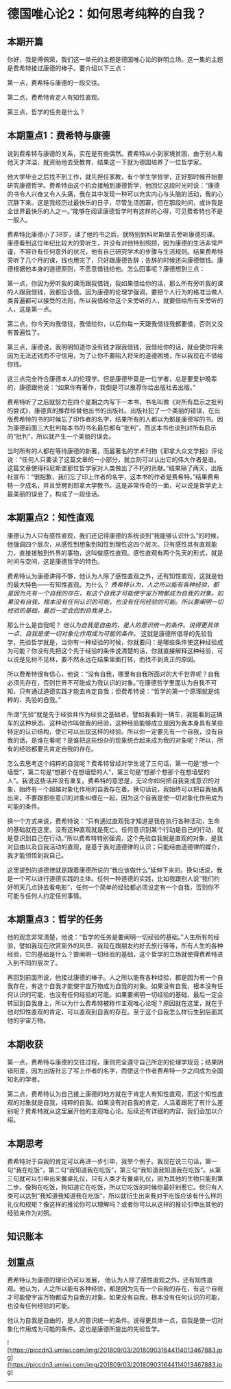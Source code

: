 # 德国唯心论2：如何思考纯粹的自我？

## 本期开篇

你好，我是傅佩荣，我们这一单元的主题是德国唯心论的鲜明立场。这一集的主题是费希特接过康德的棒子。要介绍以下三点：

第一点，费希特与康德的一段交往。

第二点，费希特肯定人有知性直观。

第三点，哲学的任务是什么？

## 本期重点1：费希特与康德

说到费希特与康德的关系，实在是有些偶然。费希特从小到家境贫困，由于别人看他天才洋溢，就资助他去受教育，结果这一下就为德国培养了一位哲学家。

他大学毕业之后找不到工作，就先担任家教，有个学生学哲学，正好那时候开始要研究康德哲学。费希特由这个机会接触到康德哲学，他回忆这段时光时说：“康德的书令人兴奋又令人头痛，我在其中发现一种可以充实内心与头脑的活动，我的心沉静下来。这是我经历过最快乐的日子，尽管生活困窘，但在那段时间，或许我是全世界最快乐的人之一。”能够在阅读康德哲学时有这样的心得，可见费希特也不是一般人。

费希特比康德小了38岁，读了他的书之后，就特别到科尼斯堡去旁听康德的课。康德看到这位年纪比较大的旁听生，并没有对他特别照顾，因为康德的生活非常严谨，不容许有任何意外的状况，他有自己研究学术的步骤与生活规则。结果费希特旁听了几个月的课，钱也用完了，只好跟康德告辞；告辞的时候还向康德借钱。康德根据他本身的道德原则，不愿意借钱给他。怎么回事呢？康德想到三点：

第一点，你因为旁听我的课而跟我借钱，我如果借给你的话，那么所有旁听我的课的人跟我借钱，我都应该借。因为康德的伦理学强调，要把个人行为的格准当做人类普遍都可以接受的法则，所以我借给你这个来旁听的人，就要借给所有来旁听的人，这是第一点。

第二点，你今天向我借钱，我借给你，以后你每一天跟我借钱我都要借，否则又没有普遍性了。

第三点，康德说，我明明知道你没有钱才跟我借钱，我借给你的话，就会使你将来因为无法还钱而不守信用，为了让你不要陷入将来的道德困境，所以我现在不借给你钱。

这三点完全符合康德本人的伦理学。但是康德毕竟是一位学者，总是要爱护晚辈的，康德跟他说：“如果你有著作，我倒是可以推荐你给出版社去出版。”

费希特听了之后就努力在四个星期之内写下一本书，书名叫做《对所有启示之批判的尝试》，康德真的推荐给替他出书的出版社。出版社犯了一个美丽的错误，在出版费希特的书的时候忘了印作者的名字，结果所有的人都以为那是康德写的书。因为康德前面三大批判每本书的书名最后都有“批判”，而这本书也谈到对所有启示的“批判”，所以就产生一个美丽的误会。

当时所有的人都在等待康德的新著，而最著名的学术刊物《耶拿大众文学报》评论说：“任何人只要读了这篇文章的一小部分，就立刻可以认出它的伟大作者是谁。这篇文章使得科尼斯堡那位哲学家对人类做出了不朽的贡献。”结果隔了两天，出版社宣布：“很抱歉，我们忘了印上作者的名字，这本书的作者是费希特。”结果费希特一夕成名，并且受聘到耶拿大学教书。这是非常传奇的一面，可以说是哲学史上最美丽的误会了，构成了一段佳话。

## 本期重点2：知性直观

康德认为人只有感性直观，我们还记得康德的系统谈到“我能够认识什么”的时候，他强调四个层次，从感性到想象到知性到理性这四个层次。只有感性具有直观能力，直接接触到外界的事物，这叫做感性直观。感性直观有两个先天的形式，就是时间与空间，这是康德哲学的特色。

费希特认为康德讲得不够，他认为人除了感性直观之外，还有知性直观，这就是他的最大特色——有知性直观。为什么？ *费希特认为，人之所以能有各种经验，都是因为先有一个自我的存在，有这个自我才可能使宇宙万物都成为自我的对象。如果没有自我，根本没有任何认识的可能，也没有任何经验的可能。所以要阐明一切经验的基础，最后一定会回到自我身上。*

那么什么是自我呢？ *他认为自我是自由的，是人的意识统一的条件。说得更具体一点，自我是使一切对象化作用成为可能的条件。* 这就是康德所倡导的先验哲学，先验哲学就是，当你有一种经验的时候，你就要问：是哪些条件使这种经验成为可能？你没有先把这个先于经验的条件说清楚的话，你就直接解释这种经验，可以说是见树不见林，要不然永远在结果里面打转，而找不到真正的原因。

所以费希特很有信心，他说：“没有自我，哪里有自我所面对的大千世界呢？自我必须先存在，否则世界不可能成为我认识的对象。”在康德哲学里面认为自我不可知，只有通过道德实践才能去肯定自我；但费希特说：“哲学的第一个原理就是纯粹的、先验的自我。”

所谓“先验”就是先于经验并作为经验之基础者。譬如我看到一辆车，我能看到这辆车的这种状态、这种动作叫做我的经验，这种经验能够成立是因为我本身具有某些特定的认识结构，使它可以出现这样的经验。所以你一定要先有一个自我，没有自我的话，是谁在看呢？是谁把这些纷杂的现象统合起来成为我的对象呢？所以，所有的经验都要先肯定自我的存在。

怎么去思考这个纯粹的自我呢？费希特曾经对学生说了三句话，第一句是“想一个墙壁”，第二句是“想那个在想墙壁的人”，第三句是“想那个想那个在想墙壁的人”。我说这些话并没有重复。费希特的意思是，无论你如何把自我变成意识的对象，始终有一个超越对象化作用的自我存在着。换句话说，我始终可以把自我抽离出来，不要跟那些意识的对象纠缠在一起，因为这个自我是使一切对象化作用成为可能的条件。

换一个方式来说，费希特说：“只有通过直观我才知道是我在执行各种活动，生命的基础就在这里，没有这种直观就是死亡。任何意识到某个行动是自己的行动，就是意识到自己在行动。”所以费希特特别强调，这个先验自我就是直观的对象，是我对自由以及自我活动的直观，是基于我对道德律的认识；只能经由道德律的媒介，我才能领悟到我自己。

这里提到的道德律就是跟着康德所说的“我应该做什么”延伸下来的。换句话说，我是一个可以进行道德实践的主体。任何一种道德的实践，比如我跟别人说“我们约好明天几点钟去看电影”，任何一个简单的经验都必须设定有一个自我，否则你不可能与任何人约定任何事情。

## 本期重点3：哲学的任务

他的观念非常清楚，他说：“哲学的任务是要阐明一切经验的基础。”人生所有的经验，譬如我现在欣赏窗外的风景、我现在跟朋友约好去旅行等等，所有人生的各种经验，它的基础是什么？要阐明一切经验的基础，这个哲学的立场就使得费希特进入到不同的层次了。

再回到前面所说，他接过康德的棒子。人之所以能有各种经验，都是因为有一个自我存在，有这个自我才能使宇宙万物成为自我的对象。如果没有自我，根本没有任何认识的可能，也没有任何经验的可能。如果要阐明一切经验的基础，最后一定会转回到自我身上，所以为什么费希特被称作主观唯心论呢？原因就在这里，就在于他对知性直观的肯定，可以直观到自我的存在。至于这个自我怎么样衍生到后面其他的宇宙万物。

## 本期收获

第一点，费希特与康德的交往过程，康则完全遵守自己所定的伦理学规范；结果阴错阳差，因为出版社忘了写上作者的名字，而使这个作者费希特一夕之间成为全国知名的学者。

第二点，费希特认为自己接上康德的地方就在于肯定人有知性直观，而这个知性直观的对象就是自我，纯粹的自我。如果没有对自我的肯定，人活着跟死了有什么差别呢？费希特就从这里展开他的主观唯心论。后续还有详细的内容，我们会加以介绍。

## 本期思考

费希特对于自我的肯定可以再进一步引申，我举个例子。我现在说三句话，第一句“我在吃饭”，第二句“我知道我在吃饭”，第三句“我知道我知道我在吃饭”。从第三句就可以引申出来餐桌礼仪，只有人类才有餐桌礼仪，因为其他的生物只能到第二步。像狗在吃饭，狗知道它在吃饭，所以它吃饭的时候你最好别惹它。但只有人类可以达到“我知道我知道我在吃饭”，所以就衍生出来我对于吃饭应该有什么样的礼仪和规矩？像这样的推论你可以理解吗？或者你可以从这样的推论引申出其他的经验来作为对照。

## 知识账本

## 划重点

费希特认为康德的理论仍可以发展， 他认为人除了感性直观之外，还有知性直观。他认为，人之所以能有各种经验，都是因为先有一个自我的存在，有这个自我才可能使宇宙万物都成为自我的对象。如果没有自我，根本没有任何认识的可能，也没有任何经验的可能。

他认为自我是自由的，是人的意识统一的条件。说得更具体一点，自我是使一切对象化作用成为可能的条件。这也是康德所提出的先验哲学。

![https://piccdn3.umiwi.com/img/201809/03/201809031644114013467883.jpg](https://piccdn3.umiwi.com/img/201809/03/201809031644114013467883.jpg)

---
